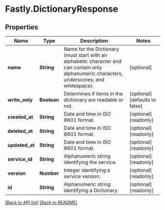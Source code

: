 # Fastly.DictionaryResponse

## Properties

Name | Type | Description | Notes
------------ | ------------- | ------------- | -------------
**name** | **String** | Name for the Dictionary (must start with an alphabetic character and can contain only alphanumeric characters, underscores, and whitespace). | [optional] 
**write_only** | **Boolean** | Determines if items in the dictionary are readable or not. | [optional] [defaults to false]
**created_at** | **String** | Date and time in ISO 8601 format. | [optional] [readonly] 
**deleted_at** | **String** | Date and time in ISO 8601 format. | [optional] [readonly] 
**updated_at** | **String** | Date and time in ISO 8601 format. | [optional] [readonly] 
**service_id** | **String** | Alphanumeric string identifying the service. | [optional] [readonly] 
**version** | **Number** | Integer identifying a service version. | [optional] [readonly] 
**id** | **String** | Alphanumeric string identifying a Dictionary. | [optional] [readonly] 



[[Back to API list]](../../README.md#endpoints) [[Back to README]](../../README.md)
